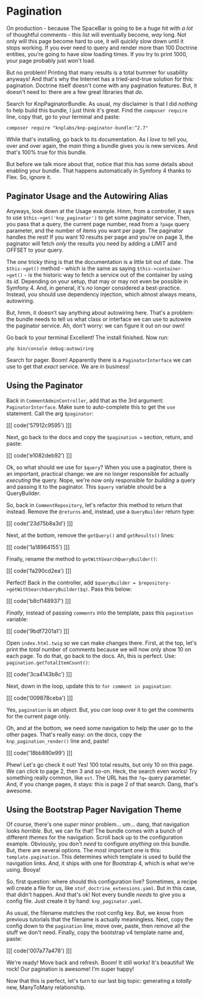 # Pagination

On production - because The SpaceBar is going to be a *huge* hit with *a lot*
of thoughtful comments - this list will eventually become, *way* long. Not only
will this page become hard to use, it will quickly slow down until it stops working.
If you ever need to query and render more than 100 Doctrine entities, you're going
to have slow loading times. If you try to print 1000, your page probably just won't load.

But no problem! Printing that many results is a total bummer for usability anyways!
And that's why the Internet has a tried-and-true solution for this: pagination.
Doctrine itself doesn't come with any pagination features. But, it doesn't need
to: there are a few great libraries that *do*.

Search for KnpPaginatorBundle. As usual, my disclaimer is that I did *nothing*
to help build this bundle, I just think it's great. Find the `composer require`
line, copy that, go to your terminal and paste:

```terminal
composer require "knplabs/knp-paginator-bundle:^2.7"
```

While that's installing, go back to its documentation. As I *love* to tell you,
over and over again, the *main* thing a bundle gives you is new services. And
that's 100% true for this bundle.

But before we talk more about that, notice that this has some details about enabling
your bundle. That happens automatically in Symfony 4 thanks to Flex. So, ignore
it.

## Paginator Usage and the Autowiring Alias

Anyways, look down at the Usage example. Hmm, from a controller, it says to use
`$this->get('knp_paginator')` to get some paginator service. Then, you pass that
a query, the current page number, read from a `?page` query parameter, and the
number of items you want per page. The paginator handles the rest! If you want 10
results per page and you're on page 3, the paginator will fetch *only* the
results you need by adding a LIMIT and OFFSET to your query.

The *one* tricky thing is that the documentation is a little bit out of date. The
`$this->get()` method - which is the same as saying `$this->container->get()` - is
the historic way to fetch a service out of the container by using its *id*. Depending
on your setup, that may or may not even be possible in Symfony 4. And, in general,
it's *no* longer considered a best-practice. Instead, you should use dependency
injection, which almost always means, autowiring.

But, hmm, it doesn't say anything about autowiring here. That's a problem: the
bundle needs to tell us what class or interface we can use to autowire the
paginator service. Ah, don't worry: we can figure it out on our own!

Go back to your terminal Excellent! The install finished. Now run:

```terminal
php bin/console debug:autowiring
```

Search for pager. Boom! Apparently there is a `PaginatorInterface` we can use to
get that *exact* service. We are in business!

## Using the Paginator

Back in `CommentAdminController`, add that as the 3rd argument: `PaginatorInterface`.
Make sure to auto-complete this to get the `use` statement. Call the arg `$paginator`:

[[[ code('57912c9595') ]]]

Next, go back to the docs and copy the `$pagination =` section, return, and paste:

[[[ code('e1082deb92') ]]]

Ok, so what should we use for `$query`? When you use a paginator, there is an important,
practical change: we are no longer responsible for actually *executing* the query.
Nope, we're now only responsible for *building* a query and passing it to the paginator.
This `$query` variable should be a QueryBuilder.

So, back in `CommentRepository`, let's refactor this method to return that instead.
Remove the `@returns` and, instead, use a `QueryBuilder` return type:

[[[ code('23d75b8a3d') ]]]

Next, at the bottom, remove the `getQuery()` and `getResults()` lines:

[[[ code('1a18964155') ]]]

Finally, rename the method to `getWithSearchQueryBuilder()`:

[[[ code('fa290cd2ea') ]]]

Perfect! Back in the controller, add
`$queryBuilder = $repository->getWithSearchQueryBuilder($q)`. Pass this below:

[[[ code('b8cf148937') ]]]

*Finally*, instead of passing `comments` into the template, pass this `pagination`
variable:

[[[ code('9bdf7201a1') ]]]

Open `index.html.twig` so we can make changes there. First, at the top, let's print
the *total* number of comments because we will now only show 10 on each page. To do
that, go back to the docs. Ah, this is perfect. Use: `pagination.getTotalItemCount()`:

[[[ code('3ca4143b8c') ]]]

Next, down in the loop, update this to `for comment in pagination`:

[[[ code('009878ceba') ]]]

Yes, `pagination` is an *object*. But, you *can* loop over it to get the comments
for the current page only.

Oh, and at the bottom, we need some navigation to help the user go to the other
pages. That's really easy: on the docs, copy the `knp_pagination_render()` line
and, paste!

[[[ code('18bb890e99') ]]]

Phew! Let's go check it out! Yes! 100 total results, but only 10 on this page. We
can click to page 2, then 3 and so-on. Heck, the search even works! Try something
really common, like `est`. The URL has the `?q=` query parameter. And, if you change
pages, it stays: this is page 2 of that search. Dang, that's awesome.

## Using the Bootstrap Pager Navigation Theme

Of course, there's one *super* minor problem... um... dang, that navigation looks
*horrible*. But, we can fix that! The bundle comes with a bunch of different
*themes* for the navigation. Scroll back up to the configuration example. Obviously,
you don't *need* to configure *anything* on this bundle. But, there are several
options. The most important one is this: `template.pagination`. This determines
which template is used to build the navigation links. *And*, it ships with one
for Bootstrap 4, which is what we're using. Booya!

So, first question: where should this configuration live? Sometimes, a recipe will
create a file for us, like `stof_doctrine_extensions.yaml`. But in this case, that
didn't happen. And that's ok! Not every bundle *needs* to give you a config file.
Just create it by hand: `knp_paginator.yaml`.

As usual, the filename matches the root config key. But, we know from previous
tutorials that the filename is actually meaningless. Next, copy the config down
to the `pagination` line, move over, paste, then remove all the stuff we don't
need. Finally, copy the bootstrap v4 template name and, paste:

[[[ code('007a77a478') ]]]

We're ready! Move back and refresh. Boom! It still works! It's beautiful! We
rock! Our pagination is awesome! I'm super happy!

Now that this is perfect, let's turn to our last big topic: generating a *totally* new,
ManyToMany relationship.
